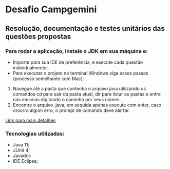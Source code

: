 # Desafio Campgemini
## Resolução, documentação e testes unitários das questões propostas


### Para rodar a aplicação, instale o JDK em sua máquina e:
- Importe para sua IDE de preferência, e execute cada questão individualmente;
- Para executar o projeto no terminal Windows siga esses passos (processo semelhante com Mac):
1. Navegue até a pasta que contenha o arquivo java utilizando os comandos cd para sair da pasta atual, dir para listar as pastas e entre nas mesmas digitando o caminho por seus nomes.
2. Encontre o arquivo .java, em sequida apenas execute com enter, caso orocrra algum erro, o prompt de comando deve alertar.

[Link para mais detalhes](https://pt.wikihow.com/Compilar-e-Executar-um-Programa-Java-Usando-o-Prompt-de-Comando#:~:text=Windows%3A%20digite%20java%20%2Dversion%20no,execut%C3%A1%2Dlo%20pressionando%20%E2%86%B5%20Enter%20.)

### Tecnologias utilizadas:

- Java 11;
- JUnit 4;
- Javadoc
- IDE Eclipse;


